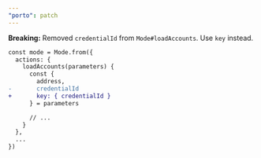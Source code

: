 ```yaml
---
"porto": patch
---
```


**Breaking:** Removed `credentialId` from `Mode#loadAccounts`. Use `key` instead.

```diff
const mode = Mode.from({
  actions: {
    loadAccounts(parameters) {
      const { 
        address, 
-       credentialId
+       key: { credentialId } 
      } = parameters

      // ...
    }
  },
  ...
})
```
